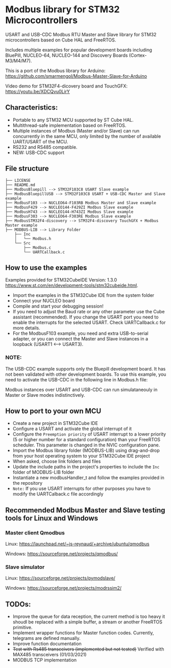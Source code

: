 # Modbus library for STM32 Microcontrollers
USART and USB-CDC Modbus RTU Master and Slave library for STM32 microcontrollers 
based on Cube HAL and FreeRTOS.



Includes multiple examples for popular development boards including BluePill, NUCLEO-64, 
NUCLEO-144 and Discovery Boards (Cortex-M3/M4/M7).

This is a port of the Modbus library for Arduino: https://github.com/smarmengol/Modbus-Master-Slave-for-Arduino

Video demo for STM32F4-dicovery board and TouchGFX: https://youtu.be/XDCQvu0LirY

## Characteristics:
- Portable to any STM32 MCU supported by ST Cube HAL.
- Multithread-safe implementation based on FreeRTOS. 
- Multiple instances of Modbus (Master and/or Slave) can run concurrently in the same MCU,
  only limited by the number of available UART/USART of the MCU.
- RS232 and RS485 compatible.
- NEW: USB-CDC support 



## File structure
```
├── LICENSE
├── README.md
├── ModbusBluepill --> STM32F103C8 USART Slave example
├── ModbusBluepillUSB --> STM32F103C8 USART + USB-CDC Master and Slave example
├── ModbusF103 --> NUCLEO64-F103RB Modbus Master and Slave example
├── ModbusF429 --> NUCLEO144-F429ZI Modbus Slave example
├── ModbusH743 --> NUCLEO144-H743ZI Modbus Slave example
├── ModbusF303 --> NUCLEO64-F303RE Modbus Slave example
├── ModbusSTM32F4-discovery --> STM32F4-discovery TouchGFX + Modbus Master example
├── MODBUS-LIB --> Library Folder
    ├── Inc
    │   └── Modbus.h 
    └── Src
        ├── Modbus.c 
        └── UARTCallback.c 
```
## How to use the examples
Examples provided for STM32CubeIDE Version: 1.3.0 https://www.st.com/en/development-tools/stm32cubeide.html.

- Import the examples in the STM32Cube IDE from the system folder
- Connect your NUCLEO board
- Compile and start your debugging session!
- If you need to adjust the Baud rate or any other parameter use the Cube assistant (recommended). If you change the USART port you need to enable the interrupts for the selected USART. Check UARTCallback.c for more details.
- For the ModbusF103 example, you need and extra USB-to-serial adapter, or you can connect the Master and Slave instances in a loopback (USART1 <--> USART3).

### NOTE:
The USB-CDC example supports only the Bluepill development board. It has not been validated with other development boards.
To use this example, you need to activate the USB-CDC in the following line in Modbus.h file:



Modbus instances over USART and USB-CDC  can run simulataneouly in Master or Slave modes indistinctively.


## How to port to your own MCU
- Create a new project in STM32Cube IDE
- Configure a USART and activate the global interrupt of it
- Configure the `Preemption priority` of USART interrupt to a lower priority (5 or higher number for a standard configuration) than your FreeRTOS scheduler. This parameter is changed in the NVIC configuration pane.
- Import the Modbus library folder (MODBUS-LIB) using drag-and-drop from your host operating system to your STM32Cube IDE project
- When asked, choose link folders and files
- Update the include paths in the project's properties to include the `Inc` folder of MODBUS-LIB folder
- Instantiate a new modbusHandler_t and follow the examples provided in the repository 
- `Note:` If you use USART interrupts for other purposes you have to modify the UARTCalback.c file accordingly


## Recommended Modbus Master and Slave testing tools for Linux and Windows

### Master client Qmodbus
Linux:    https://launchpad.net/~js-reynaud/+archive/ubuntu/qmodbus

Windows:  https://sourceforge.net/projects/qmodbus/

### Slave simulator
Linux: https://sourceforge.net/projects/pymodslave/

Windows: https://sourceforge.net/projects/modrssim2/

## TODOs:
- Improve the queue for data reception, the current method is too heavy it shoudl be replaced with a simple buffer, a stream or another FreeRTOS primitive.
- Implement wrapper functions for Master function codes. Currently, telegrams are defined manually. 
- Improve function documentation
- ~~Test with Rs485 transceivers (implemented but not tested)~~ Verified with MAX485 transceivers (01/03/2021)
- MODBUS TCP implementation
